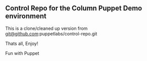 Control Repo for the Column Puppet Demo environment
--------------------------------------------

This is a clone/cleaned up version from git@github.com:puppetlabs/control-repo.git

Thats all, Enjoy!

Fun with Puppet
